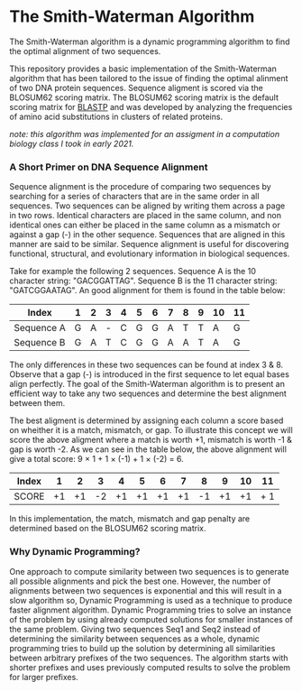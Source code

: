 # The Smith-Waterman Algorithm
The Smith-Waterman algorithm is a dynamic programming algorithm to find the optimal alignment of two sequences.

This repository provides a basic implementation of the Smith-Waterman algorithm that has been tailored to the issue of finding the optimal alinment of two DNA protein sequences. Sequence aligment is scored via the BLOSUM62 scoring matrix. The BLOSUM62 scoring matrix is the default scoring matrix for [BLASTP](https://blast.ncbi.nlm.nih.gov/Blast.cgi) and was developed by analyzing the frequencies of amino acid substitutions in clusters of related proteins.

*note: this algorithm was implemented for an assigment in a computation biology class I took in early 2021.*


### A Short Primer on DNA Sequence Alignment
Sequence alignment is the procedure of comparing two sequences by searching for a series of characters that are in the same order in all sequences. Two sequences can be aligned by writing them across a page in two rows. Identical characters are placed in the same column, and non identical ones can either be placed in the same column as a mismatch or against a gap (-) in the other sequence. Sequences that are aligned in this manner are said to be similar. Sequence alignment is useful for discovering functional, structural, and evolutionary information in biological sequences.

Take for example the following 2 sequences. Sequence A is the 10 character string: "GACGGATTAG". Sequence B is the 11 character string: "GATCGGAATAG". An good alignment for them is found in the table below:

| Index      | 1 | 2 | 3 | 4 | 5 | 6 | 7 | 8 | 9 | 10 | 11 |
| -----------|---|---|---|---|---|---|---|---|---|----|----|
| Sequence A | G | A | - | C | G | G | A | T | T | A  | G  | 
| Sequence B | G | A | T | C | G | G | A | A | T | A  | G  | 

The only differences in these two sequences can be found at index 3 & 8. Observe that a gap (-) is introduced in the first sequence to let equal bases align perfectly. The goal of the Smith-Waterman algorithm is to present an efficient way to take any two sequences and determine the best alignment between them. 

The best aligment is determined by assigning each column a score based on wheither it is a match, mismatch, or gap. To illustrate this concept we will score the above aligment where a match is worth +1, mismatch is worth -1 & gap is worth -2. As we can see in the table below, the above alignment will give a total score: 9 × 1 + 1 × (-1) + 1 × (-2) = 6.

| Index      | 1  | 2  | 3  | 4  | 5  | 6  | 7  |  8 |  9 | 10 | 11 |
| -----------|---|---|---|---|---|---|---|---|---|----|----|
| SCORE      | +1 | +1 | -2 | +1 | +1 | +1 | +1 | -1 | +1 | +1 | + 1|

In this implementation, the match, mismatch and gap penalty are determined based on the BLOSUM62 scoring matrix.

### Why Dynamic Programming?

One approach to compute similarity between two sequences is to generate all possible alignments and pick the best one. However, the number of alignments between two sequences is exponential and this will result in a slow algorithm so, Dynamic Programming is used as a technique to produce faster alignment algorithm. Dynamic Programming tries to solve an instance of the problem by using already computed solutions for smaller instances of the same problem. Giving two sequences Seq1 and Seq2 instead of determining the similarity between sequences as a whole, dynamic programming tries to build up the solution by determining all similarities between arbitrary prefixes of the two sequences. The algorithm starts with shorter prefixes and uses previously computed results to solve the problem for larger prefixes.
